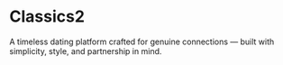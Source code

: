 # Classics2
  A timeless dating platform crafted for genuine connections — built with simplicity, style, and partnership in mind.
